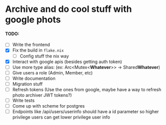 # Archive and do cool stuff with google phots


#### TODO:
- [ ] Write the frontend
- [x] Fix the build in `flake.nix`
  - [ ] Config stuff the nix way
- [x] Interact with google apis (besides getting auth token)
- [ ] Use more type alias: (ex: Arc<Mutex<**Whatever**>> -> Shared**Whatever**)
- [ ] Give users a role (Admin, Member, etc)
- [ ] Write documentation
- [ ] Migration stuff
- [ ] Refresh tokens (Use the ones from google, maybe have a way to refresh photo archiver JWT tokens?)
- [ ] Write tests
- [ ] Come up with scheme for postgres
- [ ] Endpoints like /api/users/userinfo should have a id parameter so higher privilege users can get lower privilege user info